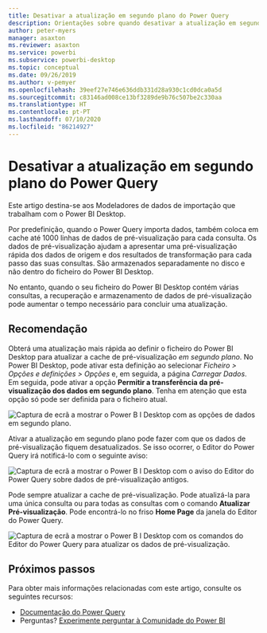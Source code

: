 ```yaml
---
title: Desativar a atualização em segundo plano do Power Query
description: Orientações sobre quando desativar a atualização em segundo plano do Power Query.
author: peter-myers
manager: asaxton
ms.reviewer: asaxton
ms.service: powerbi
ms.subservice: powerbi-desktop
ms.topic: conceptual
ms.date: 09/26/2019
ms.author: v-pemyer
ms.openlocfilehash: 39eef27e746e636ddb331d28a930c1cd0dca0a5d
ms.sourcegitcommit: c83146ad008ce13bf3289de9b76c507be2c330aa
ms.translationtype: HT
ms.contentlocale: pt-PT
ms.lasthandoff: 07/10/2020
ms.locfileid: "86214927"
---
```

# <a name="disable-power-query-background-refresh"></a>Desativar a atualização em segundo plano do Power Query

Este artigo destina-se aos Modeladores de dados de importação que trabalham com o Power BI Desktop.

Por predefinição, quando o Power Query importa dados, também coloca em cache até 1000 linhas de dados de pré-visualização para cada consulta. Os dados de pré-visualização ajudam a apresentar uma pré-visualização rápida dos dados de origem e dos resultados de transformação para cada passo das suas consultas. São armazenados separadamente no disco e não dentro do ficheiro do Power BI Desktop.

No entanto, quando o seu ficheiro do Power BI Desktop contém várias consultas, a recuperação e armazenamento de dados de pré-visualização pode aumentar o tempo necessário para concluir uma atualização.

## <a name="recommendation"></a>Recomendação

Obterá uma atualização mais rápida ao definir o ficheiro do Power BI Desktop para atualizar a cache de pré-visualização _em segundo plano_. No Power BI Desktop, pode ativar esta definição ao selecionar _Ficheiro > Opções e definições > Opções_ e, em seguida, a página _Carregar Dados_. Em seguida, pode ativar a opção **Permitir a transferência da pré-visualização dos dados em segundo plano**. Tenha em atenção que esta opção só pode ser definida para o ficheiro atual.

![Captura de ecrã a mostrar o Power B I Desktop com as opções de dados em segundo plano.](media/power-query-background-refresh/power-query-options-background-data.png)

Ativar a atualização em segundo plano pode fazer com que os dados de pré-visualização fiquem desatualizados. Se isso ocorrer, o Editor do Power Query irá notificá-lo com o seguinte aviso:

![Captura de ecrã a mostrar o Power B I Desktop com o aviso do Editor do Power Query sobre dados de pré-visualização antigos.](media/power-query-background-refresh/power-query-preview-data-old.png)

Pode sempre atualizar a cache de pré-visualização. Pode atualizá-la para uma única consulta ou para todas as consultas com o comando **Atualizar Pré-visualização**. Pode encontrá-lo no friso **Home Page** da janela do Editor do Power Query.

![Captura de ecrã a mostrar o Power B I Desktop com os comandos do Editor do Power Query para atualizar os dados de pré-visualização.](media/power-query-background-refresh/power-query-refresh-preview-data.png)

## <a name="next-steps"></a>Próximos passos

Para obter mais informações relacionadas com este artigo, consulte os seguintes recursos:

- [Documentação do Power Query](/power-query/)
- Perguntas? [Experimente perguntar à Comunidade do Power BI](https://community.powerbi.com/)
